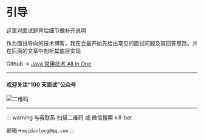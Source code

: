 # 引导

这里对面试题背后细节做补充说明

作为面试导向的技术博客，我在会最开始先给出常见的面试问题及其回答思路。并在后面的文章中剖析其底层实现

Github -> [Java 常用技术 All In One](https://github.com/Meidanlong/all-in-one)

---

#### 欢迎关注“100 天面试”公众号

![二维码](../.vuepress/public/erweima.jpg)

---

::: warning 与我联系
扫描二维码 或 微信搜索 kill-bat

邮箱->`meidanlong@qq.com`
:::
